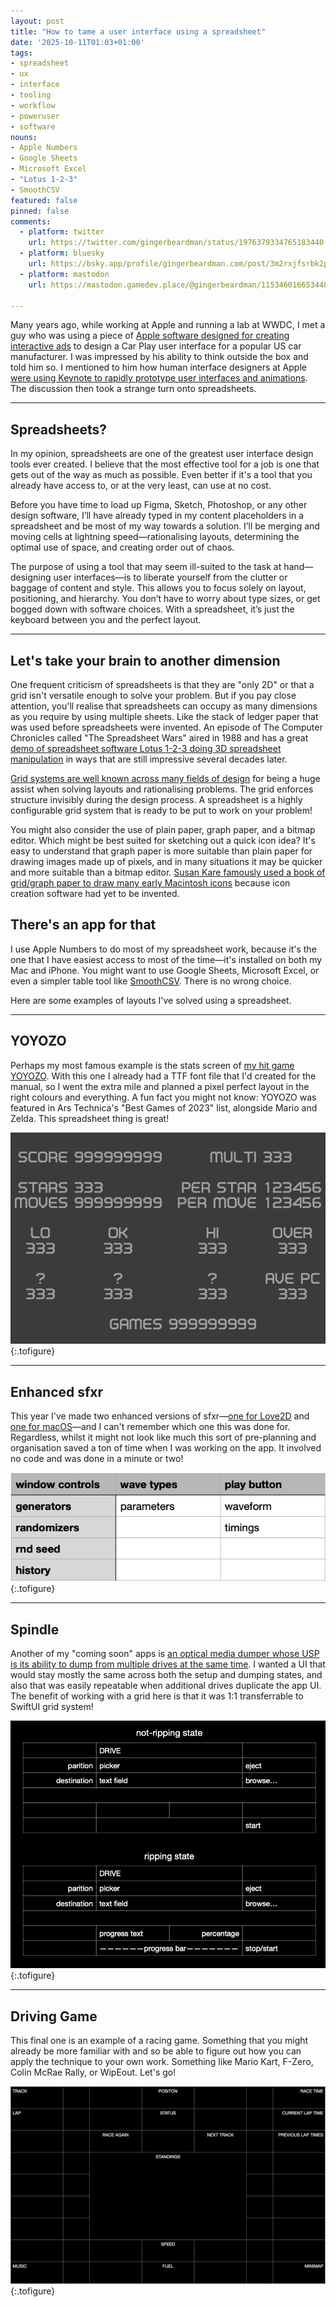 ```yaml
---
layout: post
title: "How to tame a user interface using a spreadsheet"
date: '2025-10-11T01:03+01:00'
tags:
- spreadsheet
- ux
- interface
- tooling
- workflow
- poweruser
- software
nouns:
- Apple Numbers
- Google Sheets
- Microsoft Excel
- "Lotus 1-2-3"
- SmoothCSV
featured: false
pinned: false
comments:
  - platform: twitter
    url: https://twitter.com/gingerbeardman/status/1976379334765183440
  - platform: bluesky
    url: https://bsky.app/profile/gingerbeardman.com/post/3m2rxjfsrbk2p
  - platform: mastodon
    url: https://mastodon.gamedev.place/@gingerbeardman/115346016653448775

---
```


Many years ago, while working at Apple and running a lab at WWDC, I met a guy who was using a piece of [Apple software designed for creating interactive ads](https://en.wikipedia.org/wiki/IAd_Producer) to design a Car Play user interface for a popular US car manufacturer. I was impressed by his ability to think outside the box and told him so. I mentioned to him how human interface designers at Apple [were using Keynote to rapidly prototype user interfaces and animations](https://www.youtube.com/watch?v=DGn7BcFGigc&t=474s). The discussion then took a strange turn onto spreadsheets.

----

## Spreadsheets?

In my opinion, spreadsheets are one of the greatest user interface design tools ever created. I believe that the most effective tool for a job is one that gets out of the way as much as possible. Even better if it's a tool that you already have access to, or at the very least, can use at no cost.

Before you have time to load up Figma, Sketch, Photoshop, or any other design software, I’ll have already typed in my content placeholders in a spreadsheet and be most of my way towards a solution. I’ll be merging and moving cells at lightning speed—rationalising layouts, determining the optimal use of space, and creating order out of chaos.

The purpose of using a tool that may seem ill-suited to the task at hand—designing user interfaces—is to liberate yourself from the clutter or baggage of content and style. This allows you to focus solely on layout, positioning, and hierarchy. You don’t have to worry about type sizes, or get bogged down with software choices. With a spreadsheet, it’s just the keyboard between you and the perfect layout.

----

## Let's take your brain to another dimension

One frequent criticism of spreadsheets is that they are "only 2D" or that a grid isn't versatile enough to solve your problem. But if you pay close attention, you'll realise that spreadsheets can occupy as many dimensions as you require by using multiple sheets. Like the stack of ledger paper that was used before spreadsheets were invented. An episode of The Computer Chronicles called "The Spreadsheet Wars" aired in 1988 and has a great [demo of spreadsheet software Lotus 1-2-3 doing 3D spreadsheet manipulation](https://youtu.be/eAiZBUYNUBA?si=TMiXXLj1gtFwZQkp&t=1154) in ways that are still impressive several decades later.

[Grid systems are well known across many fields of design](https://archive.org/details/GridSystemsInGraphicDesignJosefMullerBrockmann) for being a huge assist when solving layouts and rationalising problems. The grid enforces structure invisibly during the design process. A spreadsheet is a highly configurable grid system that is ready to be put to work on your problem!

You might also consider the use of plain paper, graph paper, and a bitmap editor. Which might be best suited for sketching out a quick icon idea? It's easy to understand that graph paper is more suitable than plain paper for drawing images made up of pixels, and in many situations it may be quicker and more suitable than a bitmap editor. [Susan Kare famously used a book of grid/graph paper to draw many early Macintosh icons](https://www.moma.org/collection/works/188382?artist_id=38483&page=1&sov_referrer=artist) because icon creation software had yet to be invented.

## There's an app for that

I use Apple Numbers to do most of my spreadsheet work, because it's the one that I have easiest access to most of the time—it's installed on both my Mac and iPhone. You might want to use Google Sheets, Microsoft Excel, or even a simpler table tool like [SmoothCSV](https://smoothcsv.com). There is no wrong choice.

Here are some examples of layouts I've solved using a spreadsheet.

----

## YOYOZO

Perhaps my most famous example is the stats screen of [my hit game YOYOZO](/2023/11/21/yoyozo-how-i-made-a-playdate-game-in-39kb/). With this one I already had a TTF font file that I'd created for the manual, so I went the extra mile and planned a pixel perfect layout in the right colours and everything. A fun fact you might not know: YOYOZO was featured in Ars Technica's "Best Games of 2023" list, alongside Mario and Zelda. This spreadsheet thing is great!

![IMG](/images/posts/spreadsheet-ui-yoyozo.png "Pixel perfect precision using the exact font")
{:.tofigure}

----

## Enhanced sfxr

This year I've made two enhanced versions of sfxr—[one for Love2D](https://gingerbeardman.itch.io/enhanced-sfxr-for-love2d) and [one for macOS](https://twitter.com/search?q=from%3Agingerbeardman%20sfxr&src=typed_query&f=live)—and I can't remember which one this was done for. Regardless, whilst it might not look like much this sort of pre-planning and organisation saved a ton of time when I was working on the app. It involved no code and was done in a minute or two!

![IMG](/images/posts/spreadsheet-ui-sfxr.png "Organising the large components that make up the window")
{:.tofigure}

----

## Spindle

Another of my "coming soon" apps is [an optical media dumper whose USP is its ability to dump from multiple drives at the same time](https://twitter.com/search?q=from:gingerbeardman%20spindle&src=typed_query&f=live). I wanted a UI that would stay mostly the same across both the setup and dumping states, and also that was easily repeatable when additional drives duplicate the app UI. The benefit of working with a grid here is that it was 1:1 transferrable to SwiftUI grid system!

![IMG](/images/posts/spreadsheet-ui-spindle.png "Two states of the same interface showing what changes and what remains the same")
{:.tofigure}

----

## Driving Game

This final one is an example of a racing game. Something that you might already be more familiar with and so be able to figure out how you can apply the technique to your own work. Something like Mario Kart, F-Zero, Colin McRae Rally, or WipEout. Let's go!

![IMG](/images/posts/spreadsheet-ui-racer.png "A fairly standard driving/racing game head up display")
{:.tofigure}
